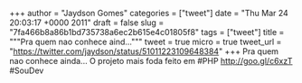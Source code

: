 
+++
author = "Jaydson Gomes"
categories = ["tweet"]
date = "Thu Mar 24 20:03:17 +0000 2011"
draft = false
slug = "7fa466b8a86b1bd735738a6ec2b615e4c01805f8"
tags = ["tweet"]
title = """Pra quem nao conhece aind..."""
tweet = true
micro = true
tweet_url = "https://twitter.com/jaydson/status/51011223109648384"
+++
Pra quem nao conhece ainda... O projeto mais foda feito em #PHP http://goo.gl/c6xzT #SouDev
